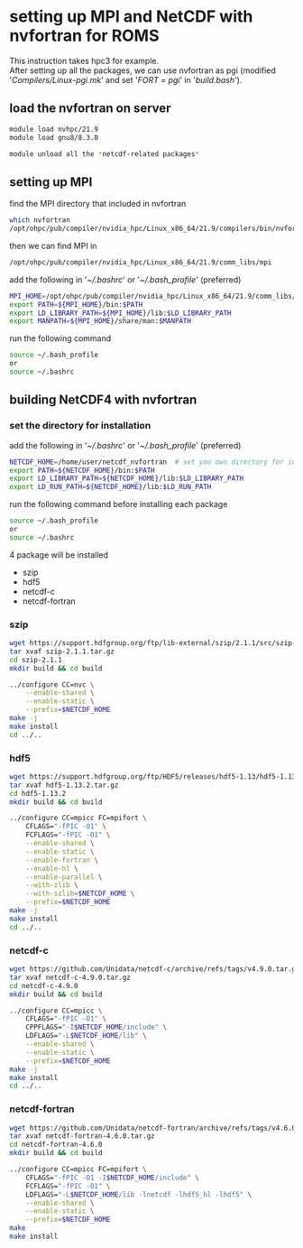 # setting up MPI and NetCDF with nvfortran for ROMS  

This instruction takes hpc3 for example.  
After setting up all the packages, we can use nvfortran as pgi (modified '*Compilers/Linux-pgi.mk*' and set '*FORT = pgi*' in '*build.bash*').  

## load the nvfortran on server  

```bash
module load nvhpc/21.9
module load gnu8/8.3.0

module unload all the *netcdf-related packages*
```

## setting up MPI

find the MPI directory that included in nvfortran

```bash
which nvfortran
/opt/ohpc/pub/compiler/nvidia_hpc/Linux_x86_64/21.9/compilers/bin/nvfortran
```

then we can find MPI in  

```bash
/opt/ohpc/pub/compiler/nvidia_hpc/Linux_x86_64/21.9/comm_libs/mpi
```

add the following in '*~/.bashrc*' or '*~/.bash_profile*' (preferred)

```bash
MPI_HOME=/opt/ohpc/pub/compiler/nvidia_hpc/Linux_x86_64/21.9/comm_libs/mpi
export PATH=${MPI_HOME}/bin:$PATH
export LD_LIBRARY_PATH=${MPI_HOME}/lib:$LD_LIBRARY_PATH
export MANPATH=${MPI_HOME}/share/man:$MANPATH
```

run the following command

```bash
source ~/.bash_profile
or
source ~/.bashrc
```

## building NetCDF4 with nvfortran  

### set the directory for installation  

add the following in '*~/.bashrc*' or '*~/.bash_profile*' (preferred)  

```bash
NETCDF_HOME=/home/user/netcdf_nvfortran  # set you own directory for installation here
export PATH=${NETCDF_HOME}/bin:$PATH
export LD_LIBRARY_PATH=${NETCDF_HOME}/lib:$LD_LIBRARY_PATH
export LD_RUN_PATH=${NETCDF_HOME}/lib:$LD_RUN_PATH
```  

run the following command before installing each package

```bash
source ~/.bash_profile
or
source ~/.bashrc
```

4 package will be installed  

* szip  
* hdf5  
* netcdf-c  
* netcdf-fortran  

### szip  

```bash
wget https://support.hdfgroup.org/ftp/lib-external/szip/2.1.1/src/szip-2.1.1.tar.gz
tar xvaf szip-2.1.1.tar.gz
cd szip-2.1.1
mkdir build && cd build

../configure CC=nvc \
    --enable-shared \
    --enable-static \
    --prefix=$NETCDF_HOME
make -j
make install
cd ../..
```

### hdf5  

```bash
wget https://support.hdfgroup.org/ftp/HDF5/releases/hdf5-1.13/hdf5-1.13.2/src/hdf5-1.13.2.tar.gz
tar xvaf hdf5-1.13.2.tar.gz
cd hdf5-1.13.2
mkdir build && cd build

../configure CC=mpicc FC=mpifort \
    CFLAGS="-fPIC -O1" \
    FCFLAGS="-fPIC -O1" \
    --enable-shared \
    --enable-static \
    --enable-fortran \
    --enable-hl \
    --enable-parallel \
    --with-zlib \
    --with-szlib=$NETCDF_HOME \
    --prefix=$NETCDF_HOME
make -j
make install
cd ../..
```

### netcdf-c  

```bash
wget https://github.com/Unidata/netcdf-c/archive/refs/tags/v4.9.0.tar.gz && mv v4.9.0.tar.gz netcdf-c-4.9.0.tar.gz
tar xvaf netcdf-c-4.9.0.tar.gz
cd netcdf-c-4.9.0
mkdir build && cd build

../configure CC=mpicc \
    CFLAGS="-fPIC -O1" \
    CPPFLAGS="-I$NETCDF_HOME/include" \
    LDFLAGS="-L$NETCDF_HOME/lib" \
    --enable-shared \
    --enable-static \
    --prefix=$NETCDF_HOME
make -j
make install
cd ../..
```

### netcdf-fortran  

```bash
wget https://github.com/Unidata/netcdf-fortran/archive/refs/tags/v4.6.0.tar.gz && mv v4.6.0.tar.gz netcdf-fortran-4.6.0.tar.gz
tar xvaf netcdf-fortran-4.6.0.tar.gz
cd netcdf-fortran-4.6.0
mkdir build && cd build

../configure CC=mpicc FC=mpifort \
    CFLAGS="-fPIC -O1 -I$NETCDF_HOME/include" \
    FCFLAGS="-fPIC -O1" \
    LDFLAGS="-L$NETCDF_HOME/lib -lnetcdf -lhdf5_hl -lhdf5" \
    --enable-shared \
    --enable-static \
    --prefix=$NETCDF_HOME
make
make install
```
